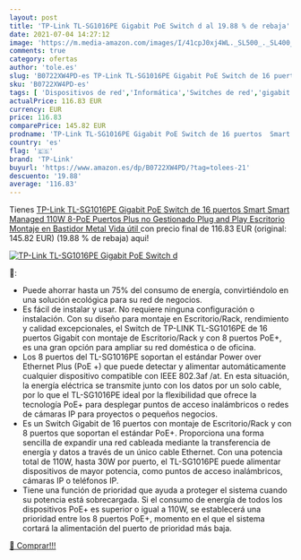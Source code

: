 ```yaml
---
layout: post
title: 'TP-Link TL-SG1016PE Gigabit PoE Switch d al 19.88 % de rebaja'
date: 2021-07-04 14:27:12
image: 'https://m.media-amazon.com/images/I/41cpJ0xj4WL._SL500_._SL400_.jpg'
comments: true
category: ofertas
author: 'tole.es'
slug: 'B0722XW4PD-es TP-Link TL-SG1016PE Gigabit PoE Switch de 16 puertos Smart...'
sku: 'B0722XW4PD-es'
tags: [ 'Dispositivos de red','Informática','Switches de red','gigabit','tp-link', ]
actualPrice: 116.83 EUR
currency: EUR
price: 116.83
comparePrice: 145.82 EUR
prodname: 'TP-Link TL-SG1016PE Gigabit PoE Switch de 16 puertos  Smart Smart Managed  110W 8-PoE Puertos  Plus no Gestionado  Plug and Play  Escritorio  Montaje en Bastidor  Metal  Vida útil '
country: 'es'
flag: '🇪🇸'
brand: 'TP-Link'
buyurl: 'https://www.amazon.es/dp/B0722XW4PD/?tag=tolees-21'
descuento: '19.88'
average: '116.83'
---
```


Tienes [TP-Link TL-SG1016PE Gigabit PoE Switch de 16 puertos  Smart Smart Managed  110W 8-PoE Puertos  Plus no Gestionado  Plug and Play  Escritorio  Montaje en Bastidor  Metal  Vida útil ](https://www.amazon.es/dp/B0722XW4PD/?tag=tolees-21) con precio final de  116.83 EUR (original: 145.82 EUR) (19.88 %  de rebaja) aqui!

[![TP-Link TL-SG1016PE Gigabit PoE Switch d](https://m.media-amazon.com/images/I/41cpJ0xj4WL._SL500_._SL400_.jpg)](https://www.amazon.es/dp/B0722XW4PD/?tag=tolees-21)

🔎:

- Puede ahorrar hasta un 75% del consumo de energía, convirtiéndolo en una solución ecológica para su red de negocios.
- Es fácil de instalar y usar. No requiere ninguna configuración o instalación. Con su diseño para montaje en Escritorio/Rack, rendimiento y calidad excepcionales, el Switch de TP-LINK TL-SG1016PE de 16 puertos Gigabit con montaje de Escritorio/Rack y con 8 puertos PoE+, es una gran opción para ampliar su red doméstica o de oficina.
- Los 8 puertos del TL-SG1016PE soportan el estándar Power over Ethernet Plus (PoE +) que puede detectar y alimentar automáticamente cualquier dispositivo compatible con IEEE 802.3af /at. En esta situación, la energía eléctrica se transmite junto con los datos por un solo cable, por lo que el TL-SG1016PE ideal por la flexibilidad que ofrece la tecnología PoE+ para desplegar puntos de acceso inalámbricos o redes de cámaras IP para proyectos o pequeños negocios.
- Es un Switch Gigabit de 16 puertos con montaje de Escritorio/Rack y con 8 puertos que soportan el estándar PoE+. Proporciona una forma sencilla de expandir una red cableada mediante la transferencia de energía y datos a través de un único cable Ethernet. Con una potencia total de 110W, hasta 30W por puerto, el TL-SG1016PE puede alimentar dispositivos de mayor potencia, como puntos de acceso inalámbricos, cámaras IP o teléfonos IP.
- Tiene una función de prioridad que ayuda a proteger el sistema cuando su potencia está sobrecargada. Si el consumo de energía de todos los dispositivos PoE+ es superior o igual a 110W, se establecerá una prioridad entre los 8 puertos PoE+, momento en el que el sistema cortará la alimentación del puerto de prioridad más baja.

[🛒 Comprar!!!](https://www.amazon.es/dp/B0722XW4PD/?tag=tolees-21)
